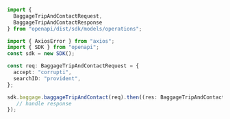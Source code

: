 <!-- Start SDK Example Usage -->
```typescript
import {
  BaggageTripAndContactRequest,
  BaggageTripAndContactResponse
} from "openapi/dist/sdk/models/operations";

import { AxiosError } from "axios";
import { SDK } from "openapi";
const sdk = new SDK();

const req: BaggageTripAndContactRequest = {
  accept: "corrupti",
  searchID: "provident",
};

sdk.baggage.baggageTripAndContact(req).then((res: BaggageTripAndContactResponse | AxiosError) => {
   // handle response
});
```
<!-- End SDK Example Usage -->